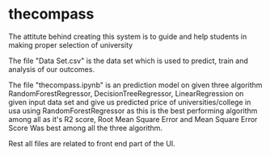# thecompass

The attitute behind creating this system is to guide and help students in making proper selection of university

The file "Data Set.csv" is the data set which is used to predict, train and analysis of our outcomes.

The file "thecompass.ipynb" is an prediction model on given three algorithm RandomForestRegressor, DecisionTreeRegressor, LinearRegression on given input data set and give us predicted price of universities/college in usa using RandomForestRegressor as this is the best performing algorithm among all as it's R2 score, Root Mean Square Error and Mean Square Error Score Was best among all the three algorithm.

Rest all files are related to front end part of the UI.
